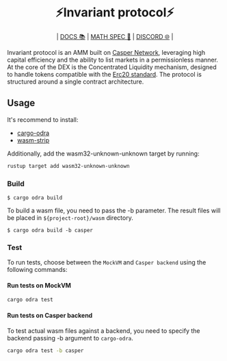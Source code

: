 <div align="center">
    <h1>⚡Invariant protocol⚡</h1>
    <p>
        | <a href="https://docs.invariant.app/docs/casper">DOCS 📚</a> |
        <a href="https://invariant.app/math-spec-cspr.pdf">MATH SPEC 📄</a> |
        <a href="https://discord.gg/VzS3C9wR">DISCORD 🌐</a> |
    </p>
</div>

Invariant protocol is an AMM built on [Casper Network](https://casper.network/), leveraging high capital efficiency and the ability to list markets in a permissionless manner. At the core of the DEX is the Concentrated Liquidity mechanism, designed to handle tokens compatible with the [Erc20 standard](https://github.com/odradev/odra/blob/9b753cc23668709eddddcf7f078cdd60861592fb/modules/src/erc20.rs). The protocol is structured around a single contract architecture.

## Usage

It's recommend to install:

- [cargo-odra](https://github.com/odradev/cargo-odra)
- [wasm-strip](https://github.com/WebAssembly/wabt)

Additionally, add the wasm32-unknown-unknown target by running:

```bash
rustup target add wasm32-unknown-unknown
```

### Build

```
$ cargo odra build
```

To build a wasm file, you need to pass the -b parameter.
The result files will be placed in `${project-root}/wasm` directory.

```
$ cargo odra build -b casper
```

### Test

To run tests, choose between the `MockVM` and `Casper backend` using the following commands:

#### Run tests on MockVM

```bash
cargo odra test
```

#### Run tests on Casper backend

To test actual wasm files against a backend,
you need to specify the backend passing -b argument to `cargo-odra`.

```bash
cargo odra test -b casper
```
